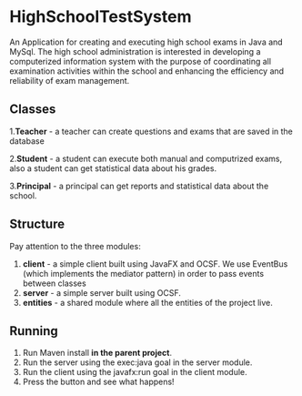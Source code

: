 # HighSchoolTestSystem
An Application for creating and executing high school exams in Java and MySql. The high school administration is interested in developing a computerized information system with the purpose of coordinating all examination activities within the school and enhancing the efficiency and reliability of exam management.


## Classes
1.**Teacher** - a teacher can create questions and exams that are saved in the database

2.**Student** - a student can execute both manual and computrized exams, also a student can get statistical data about his grades.

3.**Principal** - a principal can get reports and statistical data about the school.

## Structure
Pay attention to the three modules:
1. **client** - a simple client built using JavaFX and OCSF. We use EventBus (which implements the mediator pattern) in order to pass events between classes
2. **server** - a simple server built using OCSF.
3. **entities** - a shared module where all the entities of the project live.

## Running
1. Run Maven install **in the parent project**.
2. Run the server using the exec:java goal in the server module.
3. Run the client using the javafx:run goal in the client module.
4. Press the button and see what happens!

